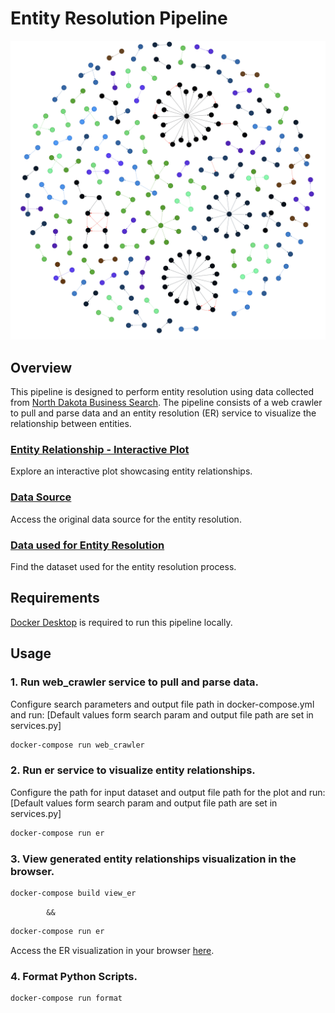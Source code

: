 # Entity Resolution Pipeline

<p align="center">
  <img src="docs/plot.png">
</p>

## Overview

This pipeline is designed to perform entity resolution using data collected from [North Dakota Business Search](https://firststop.sos.nd.gov/search/business).
The pipeline consists of a web crawler to pull and parse data and an entity resolution (ER) service to visualize the relationship between entities.

### [Entity Relationship - Interactive Plot](https://raphelemmanuvel.github.io/entity-resolution-pipeline/)
Explore an interactive plot showcasing entity relationships.

### [Data Source](https://firststop.sos.nd.gov/search/business)
Access the original data source for the entity resolution.

### [Data used for Entity Resolution](https://github.com/raphelemmanuvel/entity-resolution-pipeline/blob/main/tmp/data/active_listings_x.csv)
Find the dataset used for the entity resolution process.

## Requirements

[Docker Desktop](https://www.docker.com/products/docker-desktop) is required to run this pipeline locally.


## Usage

### 1. Run web_crawler service to pull and parse data.

Configure search parameters and output file path in docker-compose.yml and run:
[Default values form search param and output file path are set in services.py]

```sh
docker-compose run web_crawler
```

### 2. Run er service to visualize entity relationships.

Configure the path for input dataset and output file path for the plot and run:
[Default values form search param and output file path are set in services.py]


```sh
docker-compose run er
```


### 3. View generated entity relationships visualization in the browser.

```sh
docker-compose build view_er
```
            &&
```sh
docker-compose run er
```

Access the ER visualization in your browser [here](http://localhost:8000).


### 4. Format Python Scripts.

```sh
docker-compose run format
```
